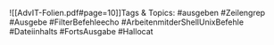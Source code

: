 
![[AdvIT-Folien.pdf#page=10]]Tags & Topics:
   #ausgeben
   #Zeilengrep
   #Ausgebe
   #FilterBefehleecho
   #ArbeitenmitderShellUnixBefehle
   #Dateiinhalts
   #FortsAusgabe
   #Hallocat